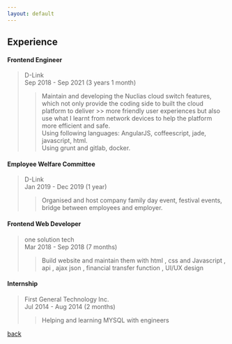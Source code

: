 ```yaml
---
layout: default
---
```


## Experience  
#### Frontend Engineer  
> D-Link  
> Sep 2018 - Sep 2021 (3 years 1 month)  
> 
>> Maintain and developing the Nuclias cloud switch features, which not only provide the coding side to built the cloud platform to deliver >> more friendly user experiences but also use what I learnt from network devices to help the platform more efficient and safe.  
>> Using following languages: AngularJS, coffeescript, jade, javascript, html.  
>> Using grunt and gitlab, docker.  
  
#### Employee Welfare Committee  
> D-Link  
> Jan 2019 - Dec 2019 (1 year)  
>> Organised and host company family day event, festival events, bridge between employees and employer.
  
#### Frontend Web Developer  
> one solution tech  
> Mar 2018 - Sep 2018 (7 months)  
>> Build website and maintain them with html , css and Javascript , api , ajax json , financial transfer function , UI/UX design  
  
#### Internship  
> First General Technology Inc.  
> Jul 2014 - Aug 2014 (2 months)  
>> Helping and learning MYSQL with engineers

[back](./)